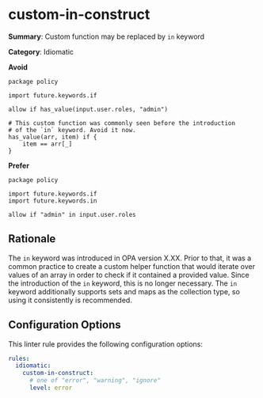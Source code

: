 # custom-in-construct

**Summary**: Custom function may be replaced by `in` keyword

**Category**: Idiomatic

**Avoid**
```rego
package policy

import future.keywords.if

allow if has_value(input.user.roles, "admin")

# This custom function was commonly seen before the introduction
# of the `in` keyword. Avoid it now.
has_value(arr, item) if {
    item == arr[_]
}
```

**Prefer**
```rego
package policy

import future.keywords.if
import future.keywords.in

allow if "admin" in input.user.roles
```

## Rationale

The `in` keyword was introduced in OPA version X.XX. Prior to that, it was a common practice to create a custom helper
function that would iterate over values of an array in order to check if it contained a provided value. Since the
introduction of the `in` keyword, this is no longer necessary. The `in` keyword additionally supports sets and maps as
the collection type, so using it consistently is recommended.

## Configuration Options

This linter rule provides the following configuration options:

```yaml
rules: 
  idiomatic:
    custom-in-construct:
      # one of "error", "warning", "ignore"
      level: error
```

